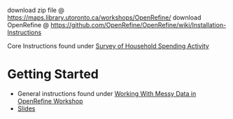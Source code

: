 download zip file @ https://maps.library.utoronto.ca/workshops/OpenRefine/
download OpenRefine @ https://github.com/OpenRefine/OpenRefine/wiki/Installation-Instructions

Core Instructions found under [Survey of Household Spending Activity](https://github.com/mori-c/data-science/blob/master/messy-data-openrefine/1_SurveyofHouseholdSpendingActivity.pdf)

# Getting Started
- General instructions found under [Working With Messy Data in OpenRefine Workshop](https://github.com/mori-c/data-science/blob/master/messy-data-openrefine/Handout.pdf)
- [Slides](https://github.com/mori-c/data-science/blob/master/messy-data-openrefine/Slides.pdf)
